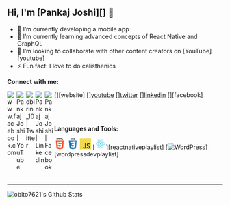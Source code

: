 ## Hi, I'm [Pankaj Joshi][] 👋

- 🔭 I’m currently developing a mobile app
- 🌱 I’m currently learning advanced concepts of React Native and GraphQL
- 👯 I’m looking to collaborate with other content creators on [YouTube][youtube]
- ⚡ Fun fact: I love to do calisthenics

**Connect with me:**

[<img align="left" alt="www.facebook.com" width="22px" src="https://img.icons8.com/ultraviolet/22/000000/domain.png" />][website]
[<img align="left" alt="Pankaj Joshi | YouTube" width="22px" src="https://img.icons8.com/color/22/000000/youtube-play.png" />][youtube]()
[<img align="left" alt="obirin_10 | Twitter" width="22px" src="https://img.icons8.com/fluent/22/000000/twitter.png" />][twitter](https://twitter.com/obirin_10)
[<img align="left" alt="Pankaj Joshi | LinkedIn" width="22px" src="https://img.icons8.com/color/22/000000/linkedin.png" />][linkedin](https://www.linkedin.com/in/pankaj-joshi-6111361b0/)
[<img align="left" alt="Pankaj Joshi | Facebook" width="22px" src="https://img.icons8.com/color/22/000000/facebook-new.png" />][facebook]

<br />
<br />

**Languages and Tools:**

<code><img alt="HTML5" width="26px" src="https://raw.githubusercontent.com/github/explore/80688e429a7d4ef2fca1e82350fe8e3517d3494d/topics/html/html.png" /></code>
<code><img alt="CSS3" width="26px" src="https://raw.githubusercontent.com/github/explore/80688e429a7d4ef2fca1e82350fe8e3517d3494d/topics/css/css.png" /></code>
<code><img alt="JavaScript" width="26px" src="https://raw.githubusercontent.com/github/explore/80688e429a7d4ef2fca1e82350fe8e3517d3494d/topics/javascript/javascript.png" /></code>
[<img alt="React" width="26px" src="https://raw.githubusercontent.com/github/explore/80688e429a7d4ef2fca1e82350fe8e3517d3494d/topics/react/react.png" />][reactnativeplaylist]
[<img alt="WordPress" width="26px" src="https://img.icons8.com/color/26/000000/wordpress.png" />][wordpressdevplaylist]

<br />
<br />

---

<img align="left" alt="obito7621's Github Stats" src="https://github-readme-stats.vercel.app/api?username=obito7621&show_icons=true&hide_border=true" />
